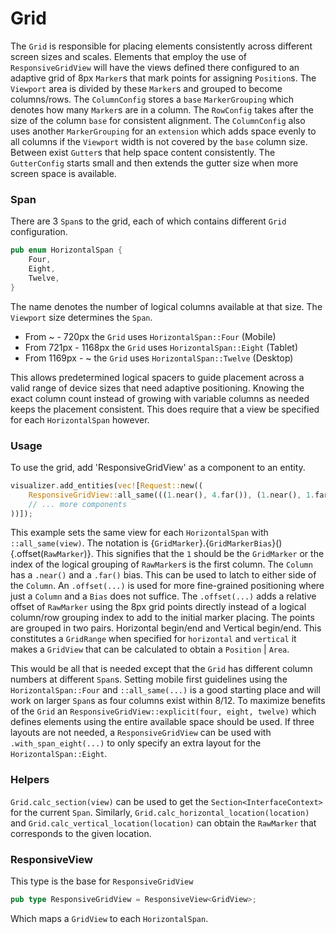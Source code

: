 # Grid

The `Grid` is responsible for placing elements consistently across different screen
sizes and scales. Elements that employ the use of `ResponsiveGridView` will have the
views defined there configured to an adaptive grid of 8px `Marker`s that mark points
for assigning `Position`s. The `Viewport` area is divided by these `Marker`s and grouped
to become columns/rows. The `ColumnConfig` stores a `base` `MarkerGrouping` which denotes
how many `Marker`s are in a column. The `RowConfig` takes after the size of the column
`base` for consistent alignment. The `ColumnConfig` also uses another `MarkerGrouping`
for an `extension` which adds space evenly to all columns if the `Viewport` width is not
covered by the `base` column size. Between exist `Gutter`s that help space content consistently.
The `GutterConfig` starts small and then extends the gutter size when more screen space is
available.

### Span

There are 3 `Span`s to the grid, each of which contains different `Grid` configuration.

```rust
pub enum HorizontalSpan {
    Four,
    Eight,
    Twelve,
}
```

The name denotes the number of logical columns available at that size.
The `Viewport` size determines the `Span`.

- From ~ - 720px the `Grid` uses `HorizontalSpan::Four` (Mobile)
- From 721px - 1168px the `Grid` uses `HorizontalSpan::Eight` (Tablet)
- From 1169px - ~ the `Grid` uses `HorizontalSpan::Twelve` (Desktop)

This allows predetermined logical spacers to guide placement across a
valid range of device sizes that need adaptive positioning. Knowing the exact
column count instead of growing with variable columns as needed keeps the placement consistent.
This does require that a view be specified for each `HorizontalSpan` however.

### Usage

To use the grid, add 'ResponsiveGridView' as a component to an entity.

```rust
visualizer.add_entities(vec![Request::new((
    ResponsiveGridView::all_same(((1.near(), 4.far()), (1.near(), 1.far().offset(-4)))),
    // ... more components
))]);
```

This example sets the same view for each `HorizontalSpan` with `::all_same(view)`.
The notation is {`GridMarker`}.{`GridMarkerBias`}(){.offset(`RawMarker`)}.
This signifies that the `1` should be the `GridMarker` or the index of the logical grouping
of `RawMarker`s is the first column. The `Column` has a `.near()` and a `.far()` bias.
This can be used to latch to either side of the `Column`. An `.offset(...)` is used
for more fine-grained positioning where just a `Column` and a `Bias` does not suffice.
The `.offset(...)` adds a relative offset of `RawMarker` using the 8px grid points directly
instead of a logical column/row grouping index to add to the initial marker placing.
The points are grouped in two pairs. Horizontal begin/end and Vertical begin/end.
This constitutes a `GridRange` when specified for `horizontal` and `vertical` it makes
a `GridView` that can be calculated to obtain a `Position` | `Area`.

This would be all that is needed except that the `Grid` has different
column numbers at different `Span`s. Setting mobile first guidelines using the
`HorizontalSpan::Four` and `::all_same(...)` is a good starting place and will work
on larger `Span`s as four columns exist within 8/12. To maximize benefits of the `Grid`
an `ResponsiveGridView::explicit(four, eight, twelve)` which defines elements using
the entire available space should be used. If three layouts are not needed, a
`ResponsiveGridView` can be used with `.with_span_eight(...)` to only specify an
extra layout for the `HorizontalSpan::Eight`.

### Helpers

`Grid.calc_section(view)` can be used to get the `Section<InterfaceContext>` for the
current `Span`. Similarly, `Grid.calc_horizontal_location(location)` and
`Grid.calc_vertical_location(location)` can obtain the `RawMarker` that corresponds
to the given location.

### ResponsiveView<T>

This type is the base for `ResponsiveGridView`

```rust
pub type ResponsiveGridView = ResponsiveView<GridView>;
```

Which maps a `GridView` to each `HorizontalSpan`.
